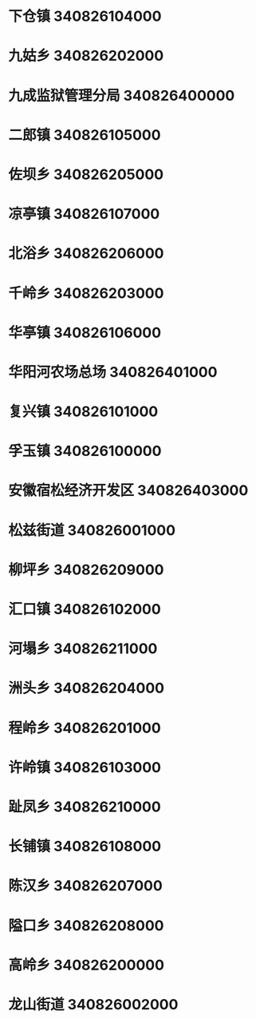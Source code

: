 # 下仓镇 340826104000
# 九姑乡 340826202000
# 九成监狱管理分局 340826400000
# 二郎镇 340826105000
# 佐坝乡 340826205000
# 凉亭镇 340826107000
# 北浴乡 340826206000
# 千岭乡 340826203000
# 华亭镇 340826106000
# 华阳河农场总场 340826401000
# 复兴镇 340826101000
# 孚玉镇 340826100000
# 安徽宿松经济开发区 340826403000
# 松兹街道 340826001000
# 柳坪乡 340826209000
# 汇口镇 340826102000
# 河塌乡 340826211000
# 洲头乡 340826204000
# 程岭乡 340826201000
# 许岭镇 340826103000
# 趾凤乡 340826210000
# 长铺镇 340826108000
# 陈汉乡 340826207000
# 隘口乡 340826208000
# 高岭乡 340826200000
# 龙山街道 340826002000
